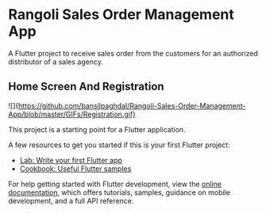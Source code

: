# Rangoli Sales Order Management App

A Flutter project to receive sales order from the customers for an authorized distributor of a sales agency.

## Home Screen And Registration

![]{https://github.com/bansilpaghdal/Rangoli-Sales-Order-Management-App/blob/master/GIFs/Registration.gif}

This project is a starting point for a Flutter application.

A few resources to get you started if this is your first Flutter project:

- [Lab: Write your first Flutter app](https://docs.flutter.dev/get-started/codelab)
- [Cookbook: Useful Flutter samples](https://docs.flutter.dev/cookbook)

For help getting started with Flutter development, view the
[online documentation](https://docs.flutter.dev/), which offers tutorials,
samples, guidance on mobile development, and a full API reference.
